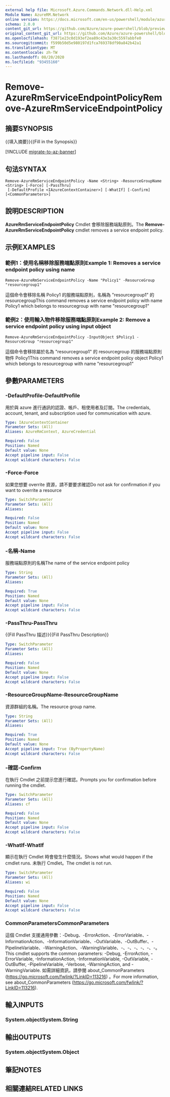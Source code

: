 ```yaml
---
external help file: Microsoft.Azure.Commands.Network.dll-Help.xml
Module Name: AzureRM.Network
online version: https://docs.microsoft.com/en-us/powershell/module/azurerm.network/remove-azurermserviceendpointpolicy
schema: 2.0.0
content_git_url: https://github.com/Azure/azure-powershell/blob/preview/src/ResourceManager/Network/Commands.Network/help/Remove-AzureRmServiceEndpointPolicy.md
original_content_git_url: https://github.com/Azure/azure-powershell/blob/preview/src/ResourceManager/Network/Commands.Network/help/Remove-AzureRmServiceEndpointPolicy.md
ms.openlocfilehash: f3871e23c0d193ef2ea89c43e3a30c5597abbfe0
ms.sourcegitcommit: f599b50d5e980197d1fca769378df90a842b42a1
ms.translationtype: MT
ms.contentlocale: zh-TW
ms.lasthandoff: 08/20/2020
ms.locfileid: "93455160"
---
```

# <span data-ttu-id="4bbaa-101">Remove-AzureRmServiceEndpointPolicy</span><span class="sxs-lookup"><span data-stu-id="4bbaa-101">Remove-AzureRmServiceEndpointPolicy</span></span>

## <span data-ttu-id="4bbaa-102">摘要</span><span class="sxs-lookup"><span data-stu-id="4bbaa-102">SYNOPSIS</span></span>
<span data-ttu-id="4bbaa-103">{{填入摘要}}</span><span class="sxs-lookup"><span data-stu-id="4bbaa-103">{{Fill in the Synopsis}}</span></span>

[!INCLUDE [migrate-to-az-banner](../../includes/migrate-to-az-banner.md)]

## <span data-ttu-id="4bbaa-104">句法</span><span class="sxs-lookup"><span data-stu-id="4bbaa-104">SYNTAX</span></span>

```
Remove-AzureRmServiceEndpointPolicy -Name <String> -ResourceGroupName <String> [-Force] [-PassThru]
 [-DefaultProfile <IAzureContextContainer>] [-WhatIf] [-Confirm] [<CommonParameters>]
```

## <span data-ttu-id="4bbaa-105">說明</span><span class="sxs-lookup"><span data-stu-id="4bbaa-105">DESCRIPTION</span></span>
<span data-ttu-id="4bbaa-106">**AzureRmServiceEndpointPolicy** Cmdlet 會移除服務端點原則。</span><span class="sxs-lookup"><span data-stu-id="4bbaa-106">The **Remove-AzureRmServiceEndpointPolicy** cmdlet removes a service endpoint policy.</span></span>

## <span data-ttu-id="4bbaa-107">示例</span><span class="sxs-lookup"><span data-stu-id="4bbaa-107">EXAMPLES</span></span>

### <span data-ttu-id="4bbaa-108">範例1：使用名稱移除服務端點原則</span><span class="sxs-lookup"><span data-stu-id="4bbaa-108">Example 1: Removes a service endpoint policy using name</span></span>
```
Remove-AzureRmServiceEndpointPolicy -Name "Policy1" -ResourceGroup "resourcegroup1"
```

<span data-ttu-id="4bbaa-109">這個命令會移除名稱 Policy1 的服務端點原則，名稱為 "resourcegroup1" 的 resourcegroup</span><span class="sxs-lookup"><span data-stu-id="4bbaa-109">This command removes a service endpoint policy with name Policy1 which belongs to resourcegroup with name "resourcegroup1"</span></span>

### <span data-ttu-id="4bbaa-110">範例2：使用輸入物件移除服務端點原則</span><span class="sxs-lookup"><span data-stu-id="4bbaa-110">Example 2: Remove a service endpoint policy using input object</span></span>
```
Remove-AzureRmServiceEndpointPolicy -InputObject $Policy1 -ResourceGroup "resourcegroup1"
```

<span data-ttu-id="4bbaa-111">這個命令會移除屬於名為 "resourcegroup1" 的 resourcegroup 的服務端點原則物件 Policy1</span><span class="sxs-lookup"><span data-stu-id="4bbaa-111">This command removes a service endpoint policy object Policy1 which belongs to resourcegroup with name "resourcegroup1"</span></span>

## <span data-ttu-id="4bbaa-112">參數</span><span class="sxs-lookup"><span data-stu-id="4bbaa-112">PARAMETERS</span></span>

### <span data-ttu-id="4bbaa-113">-DefaultProfile</span><span class="sxs-lookup"><span data-stu-id="4bbaa-113">-DefaultProfile</span></span>
<span data-ttu-id="4bbaa-114">用於與 azure 進行通訊的認證、帳戶、租使用者及訂閱。</span><span class="sxs-lookup"><span data-stu-id="4bbaa-114">The credentials, account, tenant, and subscription used for communication with azure.</span></span>

```yaml
Type: IAzureContextContainer
Parameter Sets: (All)
Aliases: AzureRmContext, AzureCredential

Required: False
Position: Named
Default value: None
Accept pipeline input: False
Accept wildcard characters: False
```

### <span data-ttu-id="4bbaa-115">-Force</span><span class="sxs-lookup"><span data-stu-id="4bbaa-115">-Force</span></span>
<span data-ttu-id="4bbaa-116">如果您想要 overrite 資源，請不要要求確認</span><span class="sxs-lookup"><span data-stu-id="4bbaa-116">Do not ask for confirmation if you want to overrite a resource</span></span>

```yaml
Type: SwitchParameter
Parameter Sets: (All)
Aliases:

Required: False
Position: Named
Default value: None
Accept pipeline input: False
Accept wildcard characters: False
```

### <span data-ttu-id="4bbaa-117">-名稱</span><span class="sxs-lookup"><span data-stu-id="4bbaa-117">-Name</span></span>
<span data-ttu-id="4bbaa-118">服務端點原則的名稱</span><span class="sxs-lookup"><span data-stu-id="4bbaa-118">The name of the service endpoint policy</span></span>

```yaml
Type: String
Parameter Sets: (All)
Aliases:

Required: True
Position: Named
Default value: None
Accept pipeline input: False
Accept wildcard characters: False
```

### <span data-ttu-id="4bbaa-119">-PassThru</span><span class="sxs-lookup"><span data-stu-id="4bbaa-119">-PassThru</span></span>
<span data-ttu-id="4bbaa-120">{{Fill PassThru 描述}}</span><span class="sxs-lookup"><span data-stu-id="4bbaa-120">{{Fill PassThru Description}}</span></span>

```yaml
Type: SwitchParameter
Parameter Sets: (All)
Aliases:

Required: False
Position: Named
Default value: None
Accept pipeline input: False
Accept wildcard characters: False
```

### <span data-ttu-id="4bbaa-121">-ResourceGroupName</span><span class="sxs-lookup"><span data-stu-id="4bbaa-121">-ResourceGroupName</span></span>
<span data-ttu-id="4bbaa-122">資源群組的名稱。</span><span class="sxs-lookup"><span data-stu-id="4bbaa-122">The resource group name.</span></span>

```yaml
Type: String
Parameter Sets: (All)
Aliases:

Required: True
Position: Named
Default value: None
Accept pipeline input: True (ByPropertyName)
Accept wildcard characters: False
```

### <span data-ttu-id="4bbaa-123">-確認</span><span class="sxs-lookup"><span data-stu-id="4bbaa-123">-Confirm</span></span>
<span data-ttu-id="4bbaa-124">在執行 Cmdlet 之前提示您進行確認。</span><span class="sxs-lookup"><span data-stu-id="4bbaa-124">Prompts you for confirmation before running the cmdlet.</span></span>

```yaml
Type: SwitchParameter
Parameter Sets: (All)
Aliases: cf

Required: False
Position: Named
Default value: None
Accept pipeline input: False
Accept wildcard characters: False
```

### <span data-ttu-id="4bbaa-125">-WhatIf</span><span class="sxs-lookup"><span data-stu-id="4bbaa-125">-WhatIf</span></span>
<span data-ttu-id="4bbaa-126">顯示在執行 Cmdlet 時會發生什麼情況。</span><span class="sxs-lookup"><span data-stu-id="4bbaa-126">Shows what would happen if the cmdlet runs.</span></span>
<span data-ttu-id="4bbaa-127">未執行 Cmdlet。</span><span class="sxs-lookup"><span data-stu-id="4bbaa-127">The cmdlet is not run.</span></span>

```yaml
Type: SwitchParameter
Parameter Sets: (All)
Aliases: wi

Required: False
Position: Named
Default value: None
Accept pipeline input: False
Accept wildcard characters: False
```

### <span data-ttu-id="4bbaa-128">CommonParameters</span><span class="sxs-lookup"><span data-stu-id="4bbaa-128">CommonParameters</span></span>
<span data-ttu-id="4bbaa-129">這個 Cmdlet 支援通用參數：-Debug、-ErrorAction、-ErrorVariable、-InformationAction、-InformationVariable、-OutVariable、-OutBuffer、-PipelineVariable、-WarningAction、-WarningVariable、-、-、-、-、-、-。</span><span class="sxs-lookup"><span data-stu-id="4bbaa-129">This cmdlet supports the common parameters: -Debug, -ErrorAction, -ErrorVariable, -InformationAction, -InformationVariable, -OutVariable, -OutBuffer, -PipelineVariable, -Verbose, -WarningAction, and -WarningVariable.</span></span>
<span data-ttu-id="4bbaa-130">如需詳細資訊，請參閱 about_CommonParameters (https://go.microsoft.com/fwlink/?LinkID=113216) 。</span><span class="sxs-lookup"><span data-stu-id="4bbaa-130">For more information, see about_CommonParameters (https://go.microsoft.com/fwlink/?LinkID=113216).</span></span>

## <span data-ttu-id="4bbaa-131">輸入</span><span class="sxs-lookup"><span data-stu-id="4bbaa-131">INPUTS</span></span>

### <span data-ttu-id="4bbaa-132">System.object</span><span class="sxs-lookup"><span data-stu-id="4bbaa-132">System.String</span></span>


## <span data-ttu-id="4bbaa-133">輸出</span><span class="sxs-lookup"><span data-stu-id="4bbaa-133">OUTPUTS</span></span>

### <span data-ttu-id="4bbaa-134">System.object</span><span class="sxs-lookup"><span data-stu-id="4bbaa-134">System.Object</span></span>

## <span data-ttu-id="4bbaa-135">筆記</span><span class="sxs-lookup"><span data-stu-id="4bbaa-135">NOTES</span></span>

## <span data-ttu-id="4bbaa-136">相關連結</span><span class="sxs-lookup"><span data-stu-id="4bbaa-136">RELATED LINKS</span></span>
